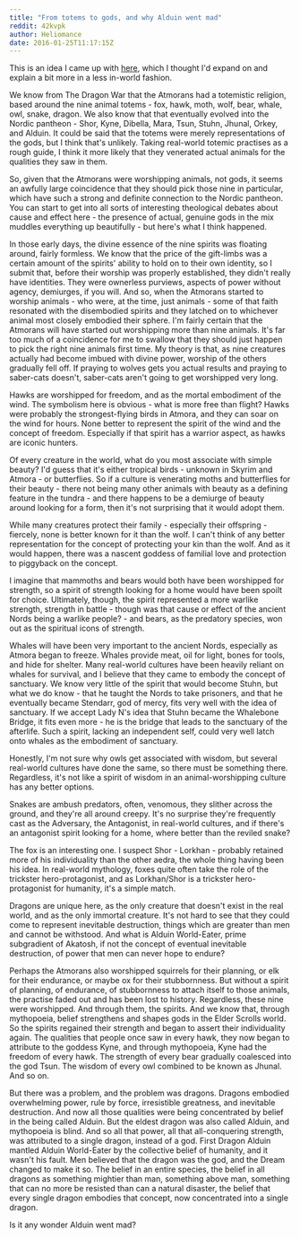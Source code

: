 ```yaml
---
title: "From totems to gods, and why Alduin went mad"
reddit: 42kvpk
author: Heliomance
date: 2016-01-25T11:17:15Z
---
```


This is an idea I came up with [here](https://www.reddit.com/r/teslore/comments/427npj/on_the_origins_of_the_nordic_totemic_religion/), which I thought I'd expand on and explain a bit more in a less in-world fashion.

We know from The Dragon War that the Atmorans had a totemistic religion, based around the nine animal totems - fox, hawk, moth, wolf, bear, whale, owl, snake, dragon. We also know that that eventually evolved into the Nordic pantheon - Shor, Kyne, Dibella, Mara, Tsun, Stuhn, Jhunal, Orkey, and Alduin. It could be said that the totems were merely representations of the gods, but I think that's unlikely. Taking real-world totemic practises as a rough guide, I think it more likely that they venerated actual animals for the qualities they saw in them.

So, given that the Atmorans were worshipping animals, not gods, it seems an awfully large coincidence that they should pick those nine in particular, which have such a strong and definite connection to the Nordic pantheon. You can start to get into all sorts of interesting theological debates about cause and effect here - the presence of actual, genuine gods in the mix muddles everything up beautifully - but here's what I think happened.

In those early days, the divine essence of the nine spirits was floating around, fairly formless. We know that the price of the gift-limbs was a certain amount of the spirits' ability to hold on to their own identity, so I submit that, before their worship was properly established, they didn't really have identities. They were ownerless purviews, aspects of power without agency, demiurges, if you will. And so, when the Atmorans started to worship animals - who were, at the time, just animals - some of that faith resonated with the disembodied spirits and they latched on to whichever animal most closely embodied their sphere. I'm fairly certain that the Atmorans will have started out worshipping more than nine animals. It's far too much of a coincidence for me to swallow that they should just happen to pick the right nine animals first time. My theory is that, as nine creatures actually had become imbued with divine power, worship of the others gradually fell off. If praying to wolves gets you actual results and praying to saber-cats doesn't, saber-cats aren't going to get worshipped very long.

Hawks are worshipped for freedom, and as the mortal embodiment of the wind. The symbolism here is obvious - what is more free than flight? Hawks were probably the strongest-flying birds in Atmora, and they can soar on the wind for hours. None better to represent the spirit of the wind and the concept of freedom. Especially if that spirit has a warrior aspect, as hawks are iconic hunters. 

Of every creature in the world, what do you most associate with simple beauty? I'd guess that it's either tropical birds - unknown in Skyrim and Atmora - or butterflies. So if a culture is venerating moths and butterflies for their beauty - there not being many other animals with beauty as a defining feature in the tundra - and there happens to be a demiurge of beauty around looking for a form, then it's not surprising that it would adopt them.

While many creatures protect their family - especially their offspring - fiercely, none is better known for it than the wolf. I can't think of any better representation for the concept of protecting your kin than the wolf. And as it would happen, there was a nascent goddess of familial love and protection to piggyback on the concept.

I imagine that mammoths and bears would both have been worshipped for strength, so a spirit of strength looking for a home would have been spoilt for choice. Ultimately, though, the spirit represented a more warlike strength, strength in battle - though was that cause or effect of the ancient Nords being a warlike people? - and bears, as the predatory species, won out as the spiritual icons of strength.

Whales will have been very important to the ancient Nords, especially as Atmora began to freeze. Whales provide meat, oil for light, bones for tools, and hide for shelter. Many real-world cultures have been heavily reliant on whales for survival, and I believe that they came to embody the concept of sanctuary. We know very little of the spirit that would become Stuhn, but what we do know - that he taught the Nords to take prisoners, and that he eventually became Stendarr, god of mercy, fits very well with the idea of sanctuary. If we accept Lady N's idea that Stuhn became the Whalebone Bridge, it fits even more - he is the bridge that leads to the sanctuary of the afterlife. Such a spirit, lacking an independent self, could very well latch onto whales as the embodiment of sanctuary.

Honestly, I'm not sure why owls get associated with wisdom, but several real-world cultures have done the same, so there must be something there. Regardless, it's not like a spirit of wisdom in an animal-worshipping culture has any better options.

Snakes are ambush predators, often, venomous, they slither across the ground, and they're all around creepy. It's no surprise they're frequently cast as the Adversary, the Antagonist, in real-world cultures, and if there's an antagonist spirit looking for a home, where better than the reviled snake?

The fox is an interesting one. I suspect Shor - Lorkhan - probably retained more of his individuality than the other aedra, the whole thing having been his idea. In real-world mythology, foxes quite often take the role of the trickster hero-protagonist, and as Lorkhan/Shor is a trickster hero-protagonist for humanity, it's a simple match.

Dragons are unique here, as the only creature that doesn't exist in the real world, and as the only immortal creature. It's not hard to see that they could come to represent inevitable destruction, things which are greater than men and cannot be withstood. And what is Alduin World-Eater, prime subgradient of Akatosh, if not the concept of eventual inevitable destruction, of power that men can never hope to endure?

Perhaps the Atmorans also worshipped squirrels for their planning, or elk for their endurance, or maybe ox for their stubbornness. But without a spirit of planning, of endurance, of stubbornness to attach itself to those animals, the practise faded out and has been lost to history. Regardless, these nine were worshipped. And through them, the spirits. And we know that, through mythopoeia, belief strengthens and shapes gods in the Elder Scrolls world. So the spirits regained their strength and began to assert their individuality again. The qualities that people once saw in every hawk, they now began to attribute to the goddess Kyne, and through mythopoeia, Kyne had the freedom of every hawk. The strength of every bear gradually coalesced into the god Tsun. The wisdom of every owl combined to be known as Jhunal. And so on.

But there was a problem, and the problem was dragons. Dragons embodied overwhelming power, rule by force, irresistible greatness, and inevitable destruction. And now all those qualities were being concentrated by belief in the being called Alduin. But the eldest dragon was also called Alduin, and mythopoeia is blind. And so all that power, all that all-conquering strength, was attributed to a single dragon, instead of a god. First Dragon Alduin mantled Alduin World-Eater by the collective belief of humanity, and it wasn't his fault. Men believed that the dragon was the god, and the Dream changed to make it so. The belief in an entire species, the belief in all dragons as something mightier than man, something above man, something that can no more be resisted than can a natural disaster, the belief that every single dragon embodies that concept, now concentrated into a single dragon.

Is it any wonder Alduin went mad?
